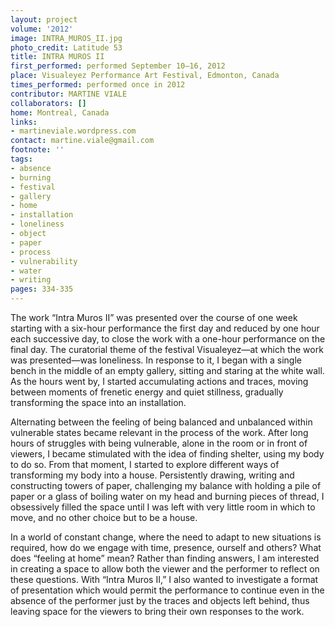 ```yaml
---
layout: project
volume: '2012'
image: INTRA_MUROS_II.jpg
photo_credit: Latitude 53
title: INTRA MUROS II
first_performed: performed September 10–16, 2012
place: Visualeyez Performance Art Festival, Edmonton, Canada
times_performed: performed once in 2012
contributor: MARTINE VIALE
collaborators: []
home: Montreal, Canada
links:
- martineviale.wordpress.com
contact: martine.viale@gmail.com
footnote: ''
tags:
- absence
- burning
- festival
- gallery
- home
- installation
- loneliness
- object
- paper
- process
- vulnerability
- water
- writing
pages: 334-335
---
```


The work “Intra Muros II” was presented over the course of one week starting with a six-hour performance the first day and reduced by one hour each successive day, to close the work with a one-hour performance on the final day. The curatorial theme of the festival Visualeyez—at which the work was presented—was loneliness. In response to it, I began with a single bench in the middle of an empty gallery, sitting and staring at the white wall. As the hours went by, I started accumulating actions and traces, moving between moments of frenetic energy and quiet stillness, gradually transforming the space into an installation.

Alternating between the feeling of being balanced and unbalanced within vulnerable states became relevant in the process of the work. After long hours of struggles with being vulnerable, alone in the room or in front of viewers, I became stimulated with the idea of finding shelter, using my body to do so. From that moment, I started to explore different ways of transforming my body into a house. Persistently drawing, writing and constructing towers of paper, challenging my balance with holding a pile of paper or a glass of boiling water on my head and burning pieces of thread, I obsessively filled the space until I was left with very little room in which to move, and no other choice but to be a house.

In a world of constant change, where the need to adapt to new situations is required, how do we engage with time, presence, ourself and others? What does “feeling at home” mean? Rather than finding answers, I am interested in creating a space to allow both the viewer and the performer to reflect on these questions. With “Intra Muros II,” I also wanted to investigate a format of presentation which would permit the performance to continue even in the absence of the performer just by the traces and objects left behind, thus leaving space for the viewers to bring their own responses to the work.
